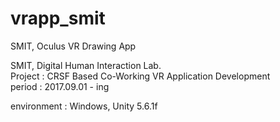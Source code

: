 # vrapp_smit
SMIT, Oculus VR Drawing App

SMIT, Digital Human Interaction Lab.  
Project : CRSF Based Co-Working VR Application Development  
period : 2017.09.01 - ing
  
environment : Windows, Unity 5.6.1f
